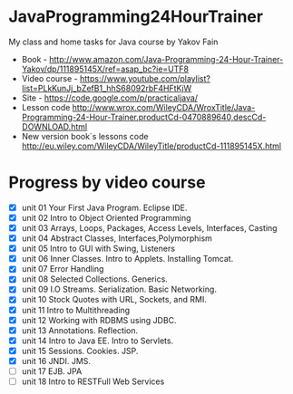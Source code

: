 # JavaProgramming24HourTrainer
My class and home tasks for Java course by Yakov Fain
* Book - http://www.amazon.com/Java-Programming-24-Hour-Trainer-Yakov/dp/111895145X/ref=asap_bc?ie=UTF8
* Video course - https://www.youtube.com/playlist?list=PLkKunJj_bZefB1_hhS68092rbF4HFtKjW
* Site - https://code.google.com/p/practicaljava/
* Lesson code http://www.wrox.com/WileyCDA/WroxTitle/Java-Programming-24-Hour-Trainer.productCd-0470889640,descCd-DOWNLOAD.html
* New version book`s lessons code http://eu.wiley.com/WileyCDA/WileyTitle/productCd-111895145X.html

# Progress by video course
- [x] unit 01 Your First Java Program. Eclipse IDE.
- [x] unit 02  Intro to Object Oriented Programming
- [x] unit 03 Arrays, Loops, Packages, Access Levels, Interfaces, Casting
- [x] unit 04  Abstract Classes, Interfaces,Polymorphism
- [x] unit 05 Intro to GUI with Swing, Listeners
- [x] unit 06 Inner Classes. Intro to Applets. Installing Tomcat.
- [x] unit 07 Error Handling
- [x] unit 08 Selected Collections. Generics.
- [x] unit 09 I.O Streams. Serialization. Basic Networking.
- [x] unit 10 Stock Quotes with URL, Sockets, and RMI.
- [x] unit 11 Intro to Multithreading
- [x] unit 12 Working with RDBMS using JDBC.
- [x] unit 13 Annotations. Reflection.
- [x] unit 14 Intro to Java EE. Intro to Servlets.
- [x] unit 15 Sessions. Cookies. JSP.
- [x] unit 16 JNDI. JMS.
- [ ] unit 17 EJB. JPA
- [ ] unit 18 Intro to RESTFull Web Services
